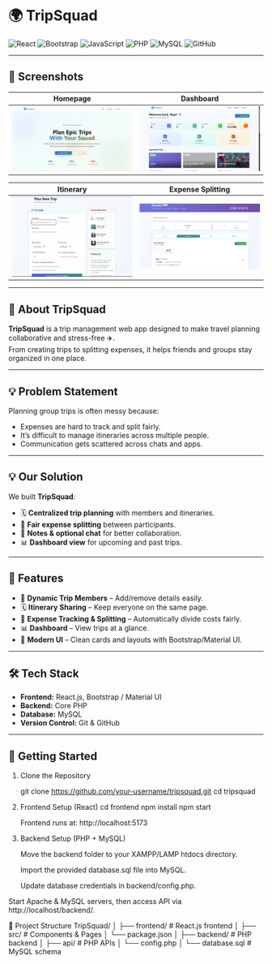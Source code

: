 # 🌍 TripSquad

![React](https://img.shields.io/badge/React-20232A?style=for-the-badge&logo=react&logoColor=61DAFB)
![Bootstrap](https://img.shields.io/badge/Bootstrap-7952B3?style=for-the-badge&logo=bootstrap&logoColor=white)
![JavaScript](https://img.shields.io/badge/JavaScript-F7E017?style=for-the-badge&logo=javascript&logoColor=black)
![PHP](https://img.shields.io/badge/PHP-777BB4?style=for-the-badge&logo=php&logoColor=white)
![MySQL](https://img.shields.io/badge/MySQL-005C84?style=for-the-badge&logo=mysql&logoColor=white)
![GitHub](https://img.shields.io/badge/GitHub-181717?style=for-the-badge&logo=github&logoColor=white)

---

## 📸 Screenshots

| Homepage | Dashboard |
|----------|-----------|
| ![Homepage](./home.png) | ![Dashboard](./dashboard.png) |

| Itinerary | Expense Splitting |
|-----------|-------------------|
| ![Itinerary](./Itinerary.png) | ![Expenses](./expense.png) |

---

## 🌱 About TripSquad
**TripSquad** is a trip management web app designed to make travel planning collaborative and stress-free ✈️.  
From creating trips to splitting expenses, it helps friends and groups stay organized in one place.  

---

## 💡 Problem Statement
Planning group trips is often messy because:  
- Expenses are hard to track and split fairly.  
- It’s difficult to manage itineraries across multiple people.  
- Communication gets scattered across chats and apps.  

---

## 💡 Our Solution
We built **TripSquad**:  
- 🗓 **Centralized trip planning** with members and itineraries.  
- 💸 **Fair expense splitting** between participants.  
- 📝 **Notes & optional chat** for better collaboration.  
- 📊 **Dashboard view** for upcoming and past trips.  

---

## 🚀 Features
- 👥 **Dynamic Trip Members** – Add/remove details easily.  
- 🗓 **Itinerary Sharing** – Keep everyone on the same page.  
- 💸 **Expense Tracking & Splitting** – Automatically divide costs fairly.  
- 📊 **Dashboard** – View trips at a glance.  
- 🎨 **Modern UI** – Clean cards and layouts with Bootstrap/Material UI.  

---

## 🛠 Tech Stack
- **Frontend:** React.js, Bootstrap / Material UI  
- **Backend:** Core PHP  
- **Database:** MySQL  
- **Version Control:** Git & GitHub  

---


## 🚀 Getting Started

 1. Clone the Repository

    git clone https://github.com/your-username/tripsquad.git
    cd tripsquad

2. Frontend Setup (React)
   cd frontend
   npm install
   npm start


   Frontend runs at: http://localhost:5173

   

4. Backend Setup (PHP + MySQL)

    Move the backend folder to your XAMPP/LAMP htdocs directory.

    Import the provided database.sql file into MySQL.

    Update database credentials in backend/config.php.

Start Apache & MySQL servers, then access API via http://localhost/backend/.

📂 Project Structure
TripSquad/
│
├── frontend/           # React.js frontend
│   ├── src/            # Components & Pages
│   └── package.json
│
├── backend/            # PHP backend
│   ├── api/            # PHP APIs
│   └── config.php
│
└── database.sql        # MySQL schema






